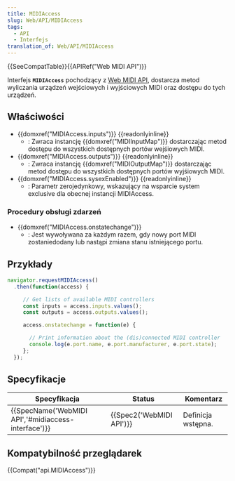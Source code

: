 ```yaml
---
title: MIDIAccess
slug: Web/API/MIDIAccess
tags:
  - API
  - Interfejs
translation_of: Web/API/MIDIAccess
---
```

{{SeeCompatTable}}{{APIRef("Web MIDI API")}}

Interfejs **`MIDIAccess`** pochodzący z [Web MIDI API](/pl/docs/Web/API/Web_MIDI_API), dostarcza metod wyliczania urządzeń wejściowych i wyjściowych MIDI oraz dostępu do tych urządzeń.

## Właściwości

- {{domxref("MIDIAccess.inputs")}} {{readonlyinline}}
  - : Zwraca instancję {{domxref("MIDIInputMap")}} dostarczając metod dostępu do wszystkich dostępnych portów wejśiowych MIDI.
- {{domxref("MIDIAccess.outputs")}} {{readonlyinline}}
  - : Zwraca instancję {{domxref("MIDIOutputMap")}} dostarczając metod dostępu do wszystkich dostępnych portów wyjśiowych MIDI.
- {{domxref("MIDIAccess.sysexEnabled")}} {{readonlyinline}}
  - : Parametr zerojedynkowy, wskazujący na wsparcie system exclusive dla obecnej instancji MIDIAccess.

### Procedury obsługi zdarzeń

- {{domxref("MIDIAccess.onstatechange")}}
  - : Jest wywoływana za każdym razem, gdy nowy port MIDI zostaniedodany lub nastąpi zmiana stanu istniejącego portu.

## Przykłady

```js
navigator.requestMIDIAccess()
  .then(function(access) {

     // Get lists of available MIDI controllers
     const inputs = access.inputs.values();
     const outputs = access.outputs.values();

     access.onstatechange = function(e) {

       // Print information about the (dis)connected MIDI controller
       console.log(e.port.name, e.port.manufacturer, e.port.state);
     };
  });
```

## Specyfikacje

| Specyfikacja                                                         | Status                           | Komentarz          |
| -------------------------------------------------------------------- | -------------------------------- | ------------------ |
| {{SpecName('WebMIDI API','#midiaccess-interface')}} | {{Spec2('WebMIDI API')}} | Definicja wstępna. |

## Kompatybilność przeglądarek

{{Compat("api.MIDIAccess")}}
